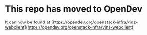 # This repo has moved to OpenDev

It can now be found at [https://opendev.org/openstack-infra/vinz-webclient](https://opendev.org/openstack-infra/vinz-webclient)
